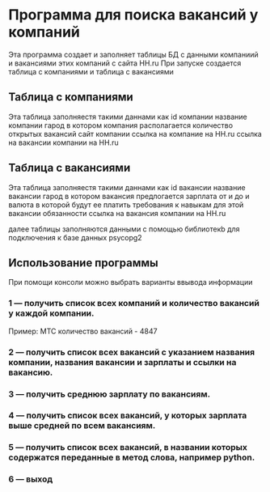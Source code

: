 Программа для поиска вакансий у компаний 
===
Эта программа создает и заполняет таблицы БД с данными компаниий и вакансиями этих компаний с сайта HH.ru
При запуске создается таблица с компаниями и таблица с вакансиями

Таблица с компаниями
-----
Эта таблица заполняестя такими даннами  как
id компании
название компании
гарод в котором компания располагается
количество открытых вакансий
сайт компании
ссылка на компание на HH.ru
ссылка на вакансии компании на  HH.ru

Таблица с вакансиями
-----
Эта таблица заполняестя такими даннами  как
id вакансии
название вакансии
гарод в котором вакансия предлогается
зарплата от и до и валюта в которой будут ее платить
требования к навыкам для этой вакансии
обязанности
ссылка на вакансия компании на  HH.ru

далее таблицы заполняются данными с помощью библиотекb для подключения к базе данных psycopg2

Использование программы
-----
При помощи консоли можно выбрать варианты ввывода информации
 
### 1 — получить список всех компаний и количество вакансий у каждой компании.
Пример:
    МТС количество вакансий - 4847
### 2 — получить список всех вакансий с указанием названия компании, названия вакансии и зарплаты и ссылки на вакансию.
### 3 — получить среднюю зарплату по вакансиям.
### 4 — получить список всех вакансий, у которых зарплата выше средней по всем вакансиям.
### 5 — получить список всех вакансий, в названии которых содержатся переданные в метод слова, например python.
### 6 — выход
